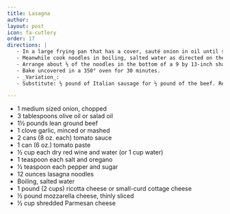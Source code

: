 ```yaml
---
title: Lasagna
author: 
layout: post
icon: fa-cutlery
order: 17
directions: |
   - In a large frying pan that has a cover, sauté onion in oil until soft; add beef and garlic, and cook, stirring, until meat is brown and crumbly. Stir in tomato sauce, tomato paste, wine, and water. Add salt, oregano, pepper, and sugar, stirring until mixed. Cover pan and simmer slowly about 1½ hours.
   - Meanwhile cook noodles in boiling, salted water as directed on the package, until tender, about 15 minutes. Drain thoroughly, rinse with cold water, and drain again.
   - Arrange about ⅓ of the noodles in the bottom of a 9 by 13-inch shallow casserole dish. (Lay one layer of noodles lengthwise in the dish and the next layer crosswise. Alternate this way as you continue to arrange the dish.) Spread ⅓ of the tomato sauce over the noodles; top with ⅓ of the ricotta and mozzarella cheese. Repeat this layering two more times. Top with Parmesan.
   - Bake uncovered in a 350° oven for 30 minutes.
   - _Variation_:
   - Substitute: ½ pound of Italian sausage for ½ pound of the beef. Remove sausage casing, chop, and brown with beef.

---
```


<ul>
	<li>1 medium sized onion, chopped</li>
	<li>3 tablespoons olive oil or salad oil</li>
	<li>1½ pounds lean ground beef</li>
	<li>1 clove garlic, minced or mashed</li>
	<li>2 cans (8 oz. each) tomato sauce</li>
	<li>1 can (6 oz.) tomato paste</li>
	<li>½ cup each dry red wine and water (or 1 cup water)</li>
	<li>1 teaspoon each salt and oregano</li>
	<li>½ teaspoon each pepper and sugar</li>
	<li>12 ounces lasagna noodles</li>
	<li>Boiling, salted water</li>
	<li>1 pound (2 cups) ricotta cheese or small-curd cottage cheese</li>
	<li>½ pound mozzarella cheese, thinly sliced</li>
	<li>½ cup shredded Parmesan cheese</li>
</ul>